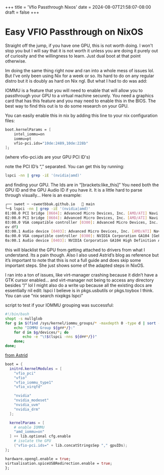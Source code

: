 +++
title = 'Vfio Passthrough Nixos'
date = 2024-08-07T21:58:07-08:00
draft = false
+++

# Easy VFIO Passthrough on NixOS

<!--more-->

Straight off the jump, if you have one GPU, this is not worth doing. I won't stop you but I will say that it is not worth it unless you are doing it purely out of curiosity and the willingness to learn.
Just dual boot at that point otherwise.

Im doing the same thing right now and ran into a whole mess of issues lol. But I’ve only been using Nix for a week or so. Its hard to do on any regular distro but it is doubly as hard on Nix ngl. But what I had to do was add:

IOMMU is a feature that you will need to enable that will allow you to passthrough your GPU to a virtual machine securely. You need a graphics card that has this feature
and you may need to enable this in the BIOS. The best way to find this out is to do some research on your GPU.

You can easily enable this in nix by adding this line to your nix configuration files:

```nix
boot.kernelParams = [
    intel_iommu=on
    iommu=pt
    vfio-pci.ids="10de:2489,10de:228b"
];
```

(where vfio-pci.ids are your GPU PCI ID's)

note the PCI ID’s “,” separated.
You can get this by running:

```sh
lspci -nn | grep -iE '(nvidia|amd)'
```

and finding your GPU. The Ids are in “[brackets:like_this]” You need both the GPU ID and the GPU Audio ID if you have it. It is a little hard to parse through visually...
Here is an example:

```sh
┌── sweet ─ ~sweetbbak.github.io    main
└─$ lspci -nn | grep -iE '(nvidia|amd)'
01:00.0 PCI bridge [0604]: Advanced Micro Devices, Inc. [AMD/ATI] Navi 10 XL Upstream Port of PCI Express Switch [1002:1478] (rev df)
02:00.0 PCI bridge [0604]: Advanced Micro Devices, Inc. [AMD/ATI] Navi 10 XL Downstream Port of PCI Express Switch [1002:1479]
03:00.0 VGA compatible controller [0300]: Advanced Micro Devices, Inc. [AMD/ATI] Navi 22 [Radeon RX 6700/6700 XT/6750 XT / 6800M/6850M XT] [1002:73df] (r
ev df)
03:00.1 Audio device [0403]: Advanced Micro Devices, Inc. [AMD/ATI] Navi 21/23 HDMI/DP Audio Controller [1002:ab28]
0a:00.0 VGA compatible controller [0300]: NVIDIA Corporation GA104 [GeForce RTX 3060 Ti Lite Hash Rate] [10de:2489] (rev a1)
0a:00.1 Audio device [0403]: NVIDIA Corporation GA104 High Definition Audio Controller [10de:228b] (rev a1)
```

this will blacklist the GPU from getting attached to drivers from what I understand. Its a pain though. Also I also used Astrid’s blog as reference but it’s important to note that this is not a full guide and does skip some important steps. She just shows some of the adapted steps in NixOS.

I ran into a ton of issues, like virt-manager crashing because it didn’t have a GTK cursor enabled… and virt-manager not being to access any directory besides “/” lol I might also do a write up because all the existing docs are essentially nil
edit: lspci I believe is in pkgs.usbutils or pkgs.toybox I think. You can use “nix search nixpkgs lspci”

script to test if your IOMMU grouping was successful:

```bash
#!/bin/bash
shopt -s nullglob
for g in $(find /sys/kernel/iommu_groups/* -maxdepth 0 -type d | sort -V); do
    echo "IOMMU Group ${g##*/}:"
    for d in $g/devices/*; do
        echo -e "\t$(lspci -nns ${d##*/})"
    done;
done;
```

[from Astrid](https://astrid.tech/2022/09/22/0/nixos-gpu-vfio/)

```nix
boot = {
  initrd.kernelModules = [
    "vfio_pci"
    "vfio"
    "vfio_iommu_type1"
    "vfio_virqfd"

    "nvidia"
    "nvidia_modeset"
    "nvidia_uvm"
    "nvidia_drm"
  ];

  kernelParams = [
    # enable IOMMU
    "amd_iommu=on"
  ] ++ lib.optional cfg.enable
    # isolate the GPU
    ("vfio-pci.ids=" + lib.concatStringsSep "," gpuIDs);
};

hardware.opengl.enable = true;
virtualisation.spiceUSBRedirection.enable = true;
};
```

